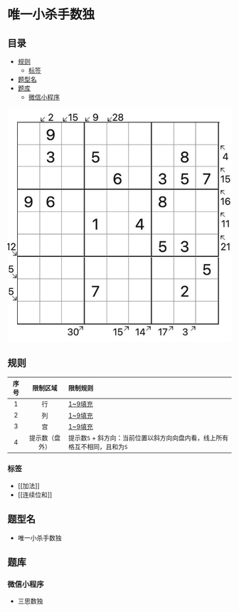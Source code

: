 # 唯一小杀手数独
<!-- START doctoc generated TOC please keep comment here to allow auto update -->
<!-- DON'T EDIT THIS SECTION, INSTEAD RE-RUN doctoc TO UPDATE -->
## 目录

- [规则](#%E8%A7%84%E5%88%99)
  - [标签](#%E6%A0%87%E7%AD%BE)
- [题型名](#%E9%A2%98%E5%9E%8B%E5%90%8D)
- [题库](#%E9%A2%98%E5%BA%93)
  - [微信小程序](#%E5%BE%AE%E4%BF%A1%E5%B0%8F%E7%A8%8B%E5%BA%8F)

<!-- END doctoc generated TOC please keep comment here to allow auto update -->

![题](../../../../images/sudoku/唯一小杀手数独.jpg)

## 规则

| 序号  |  限制区域   | 限制规则                                       |
|:---:|:-------:|:-------------------------------------------|
|  1  |    行    | [1~9填充]                                    |
|  2  |    列    | [1~9填充]                                    |
|  3  |    宫    | [1~9填充]                                    |
|  4  | 提示数（盘外） | 提示数`S` + 斜方向：当前位置以斜方向向盘内看，线上所有格互不相同，且和为`S` |

### 标签

- [[加法]]
- [[连续位和]]

## 题型名

- 唯一小杀手数独

## 题库

### 微信小程序

- 三思数独

[1~9填充]: ../../../../rules.md#1to9填充
